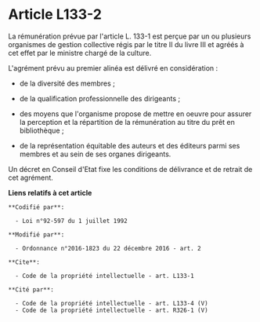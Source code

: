 # Article L133-2

La rémunération prévue par l'article L. 133-1 est perçue par un ou plusieurs organismes de gestion collective régis par le
titre II du livre III et agréés  à cet effet par le ministre chargé de la culture. 

L'agrément prévu au premier alinéa est délivré en considération :

- de la diversité des membres ;

- de la qualification professionnelle des dirigeants ;

- des moyens que l'organisme  propose de mettre en oeuvre pour assurer la perception et la répartition de la rémunération au
titre du prêt en bibliothèque ;

- de la représentation équitable des auteurs et des éditeurs parmi ses membres et au sein de ses organes dirigeants. 

Un décret en Conseil d'Etat fixe les conditions de délivrance et de retrait de cet agrément.

**Liens relatifs à cet article**

	**Codifié par**:

	  - Loi n°92-597 du 1 juillet 1992

	**Modifié par**:

	  - Ordonnance n°2016-1823 du 22 décembre 2016 - art. 2

	**Cite**:

	  - Code de la propriété intellectuelle - art. L133-1

	**Cité par**:

	  - Code de la propriété intellectuelle - art. L133-4 (V)
	  - Code de la propriété intellectuelle - art. R326-1 (V)
